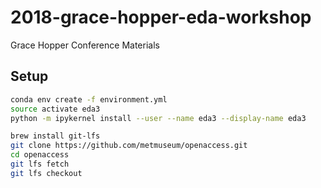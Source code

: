 # 2018-grace-hopper-eda-workshop
Grace Hopper Conference Materials



## Setup


```bash
conda env create -f environment.yml
source activate eda3
python -m ipykernel install --user --name eda3 --display-name eda3
```

```bash
brew install git-lfs
git clone https://github.com/metmuseum/openaccess.git
cd openaccess
git lfs fetch
git lfs checkout

```
